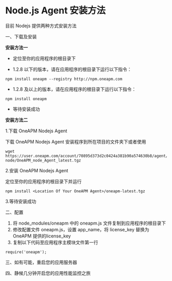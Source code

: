 # Node.js Agent 安装方法
目前 Nodejs 提供两种方式安装方法

一、下载及安装

**安装方法一**

 * 定位至你的应用程序的根目录下

 * 1.2.8 以下的版本，请在应用程序的根目录下运行以下指令：

``` stylus
npm install oneapm --registry http://npm.oneapm.com
```

 * 1.2.8 及以上的版本，请在应用程序的根目录下运行以下指令：

``` stylus
npm install oneapm
```

* 等待安装成功


**安装方法二**

1.下载 OneAPM Nodejs Agent
 
下载 OneAPM Nodejs Agent 安装程序到所在项目的文件夹下或者使用

``` stylus
wget https://user.oneapm.com/account/70895d373d2c0424a381b90a574630b8/agent/
node/OneAPM_node_Agent_latest.tgz
```

2.安装 OneAPM Nodejs Agent
 
定位至你的应用程序的根目录下并运行

``` stylus
npm install <Location Of Your OneAPM Agent>/oneapm-latest.tgz
```

3.等待安装成功

二、配置

1. 将 node_modules/oneapm 中的 oneapm.js 文件复制到应用程序的根目录下
2. 修改配置文件 oneapm.js，设置 app_name，将 license_key 替换为 OneAPM 提供的license_key
3. 复制以下代码至应用程序主模块文件第一行

``` stylus
require('oneapm');
```

三、如有可能，重启您的应用服务器

四、静候几分钟开启您的应用性能监控之旅